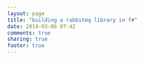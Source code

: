 ```yaml
---
layout: page
title: "building a rabbitmq library in f#"
date: 2014-03-06 07:42
comments: true
sharing: true
footer: true
---
```

